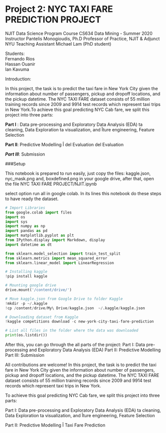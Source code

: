 Project 2: NYC TAXI FARE PREDICTION PROJECT
===========================================

NJIT Data Science Program
Course
CS634 Data Mining - Summer 2020
Instructor Pantelis Monogioudis, Ph.D Professor of Practice, NJIT & Adjunct NYU
Teaching Assistant Michael Lam (PhD student)

Students:<br>Fernando Rios<br>Hassan Ouanir<br>Ian Kavuma

Introduction:

In this project, the task is to predict the taxi fare in New York City given the information about number of passengers, pickup and dropoff locations, and the pickup datetime. The NYC TAXI FARE dataset consists of 55 million training records since 2009 and 9914 test records which represent taxi trips in New York.To achieve this goal predicting NYC Cab fare, we split this project into three parts:

**Part I** : Data pre-processing and Exploratory Data Analysis (EDA)
ta cleaning, Data Exploration
ta visualization, and
Îture engineering, Feature Selection

**Part II**: Predictive Modelling
Î
del Evaluation
del Evaluation

***Part III***: Submission


###Setup

This notebook is prepared to run easily, just copy the files:
kaggle.json, nyc_mask.png and, boxdefined.png in your google drive, after that, open the file NYC TAXI FARE PROJECT/NJIT.ipynb

select option run all in google colab. 
In its lines this notebook do these steps to have ready the dataset.

```python
# Import Libraries
from google.colab import files
import os
import sys
import numpy as np
import pandas as pd
import matplotlib.pyplot as plt
from IPython.display import Markdown, display
import datetime as dt

from sklearn.model_selection import train_test_split
from sklearn.metrics import mean_squared_error
from sklearn.linear_model import LinearRegression

# Installing kaggle
!pip install kaggle

# Mounting google drive
drive.mount('/content/drive/')

# Move kaggle.json from Google Drive to folder Kaggle
!mkdir -p ~/.kaggle
!cp /content/drive/My\ Drive/kaggle.json  ~/.kaggle/kaggle.json

# Downloading dataset from Kaggle
!kaggle competitions download -c new-york-city-taxi-fare-prediction

# List all files in the folder where the data was downloaded
print(os.listdir())

```

After this, you can go through the all parts of the project: 
Part I: Data pre-processing and Exploratory Data Analysis (EDA)
Part II: Predictive Modelling
Part III: Submission


All contributions are welcome!
In this project, the task is to predict the taxi fare in New York City given the information about number of passengers, pickup and dropoff locations, and the pickup datetime. The NYC TAXI FARE dataset consists of 55 million training records since 2009 and 9914 test records which represent taxi trips in New York.

To achieve this goal predicting NYC Cab fare, we split this project into three parts:

Part I: Data pre-processing and Exploratory Data Analysis (EDA)
ta cleaning, Data Exploration
ta visualization, and
Îture engineering, Feature Selection

Part II: Predictive Modelling
Î
Taxi Fare Prediction

